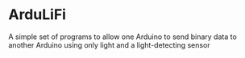 # ArduLiFi
A simple set of programs to allow one Arduino to send binary data to another Arduino using only light and a light-detecting sensor
